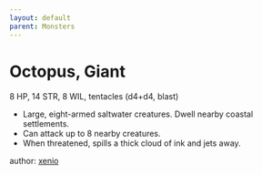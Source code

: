 ```yaml
---
layout: default
parent: Monsters
---
```


# Octopus, Giant
8 HP, 14 STR, 8 WIL, tentacles (d4+d4, blast)

- Large, eight-armed saltwater creatures. Dwell nearby coastal settlements.
- Can attack up to 8 nearby creatures.
- When threatened, spills a thick cloud of ink and jets away.

author: [xenio](https://xenioinabottle.blogspot.com/2021/03/classic-monsters-for-cairnito-part-2.html)
